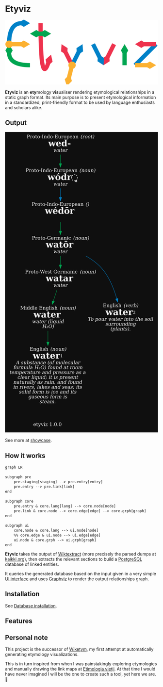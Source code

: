 # Etyviz

![](/static/assets/img/Etyviz.drawio.svg)

**Etyviz** is an **ety**mology **vis**ualiser 
rendering etymological relationships in a static graph format.
Its main purpose is to present etymological information in a
standardized, print-friendly format to be used by
language enthusiasts and scholars alike.

## Output

![](/static/assets/img/example.svg)

See more at [showcase](/graphs/showcase/).

## How it works

```mermaid
graph LR

subgraph pre
    pre.staging[staging] --> pre.entry[entry]
    pre.entry --> pre.link[link]
end

subgraph core
    pre.entry & core.lang[lang] --> core.node[node]
    pre.link & core.node --> core.edge[edge] --> core.grph[graph]
end

subgraph ui
    core.node & core.lang --> ui.node[node]
    %% core.edge & ui.node --> ui.edge[edge]
    ui.node & core.grph --> ui.grph[graph]
end
```

**Etyviz** takes the output of 
[Wiktextract](https://github.com/tatuylonen/wiktextract)
(more precisely the parsed dumps at 
[kaikki.org](https://kaikki.org/dictionary/rawdata.html)),
then extracts the relevant sections to build a 
[PostgreSQL](https://www.postgresql.org/) database of linked entities.

It queries the generated database based on the input given
in a very simple [UI interface](http://etyviz.mihai.lu/) and uses
[Graphviz](https://graphviz.org/) to render the output relationships graph.

## Installation

See [Database installation](/docs/db.md).

## Features



## Personal note

This project is the successor of
[Wiketym](https://github.com/mihnea-mihai/wiketym),
my first attempt at automatically generating etymology visualizations.

This is in turn inspired from when
I was painstakingly exploring etymologies
and manually drawing the link maps
at [Etimologia vieții](https://etimologiavietii.wordpress.com/).
At that time I would have never imagined I will be the one
to create such a tool, yet here we are. :blue_heart:
